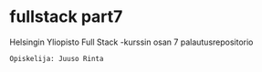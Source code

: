 # fullstack part7
Helsingin Yliopisto Full Stack -kurssin osan 7 palautusrepositorio
```
Opiskelija: Juuso Rinta
```